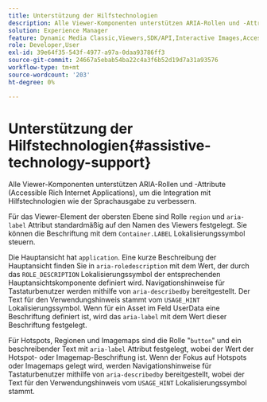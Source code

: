 ```yaml
---
title: Unterstützung der Hilfstechnologien
description: Alle Viewer-Komponenten unterstützen ARIA-Rollen und -Attribute (Accessible Rich Internet Applications), um die Integration mit Hilfstechnologien wie der Sprachausgabe zu verbessern.
solution: Experience Manager
feature: Dynamic Media Classic,Viewers,SDK/API,Interactive Images,Accessibility
role: Developer,User
exl-id: 39e64f35-543f-4977-a97a-0daa93786ff3
source-git-commit: 24667a5ebab54ba22c4a3f6b52d19d7a31a93576
workflow-type: tm+mt
source-wordcount: '203'
ht-degree: 0%

---
```


# Unterstützung der Hilfstechnologien{#assistive-technology-support}

Alle Viewer-Komponenten unterstützen ARIA-Rollen und -Attribute (Accessible Rich Internet Applications), um die Integration mit Hilfstechnologien wie der Sprachausgabe zu verbessern.

Für das Viewer-Element der obersten Ebene sind Rolle `region` und `aria-label` Attribut standardmäßig auf den Namen des Viewers festgelegt. Sie können die Beschriftung mit dem `Container.LABEL` Lokalisierungssymbol steuern.

Die Hauptansicht hat `application`. Eine kurze Beschreibung der Hauptansicht finden Sie in `aria-roledescription` mit dem Wert, der durch das `ROLE_DESCRIPTION` Lokalisierungssymbol der entsprechenden Hauptansichtskomponente definiert wird. Navigationshinweise für Tastaturbenutzer werden mithilfe von `aria-describedby` bereitgestellt. Der Text für den Verwendungshinweis stammt vom `USAGE_HINT` Lokalisierungssymbol. Wenn für ein Asset im Feld UserData eine Beschriftung definiert ist, wird das `aria-label` mit dem Wert dieser Beschriftung festgelegt.

Für Hotspots, Regionen und Imagemaps sind die Rolle &quot;`button`&quot; und ein beschreibender Text mit `aria-label` Attribut festgelegt, wobei der Wert der Hotspot- oder Imagemap-Beschriftung ist. Wenn der Fokus auf Hotspots oder Imagemaps gelegt wird, werden Navigationshinweise für Tastaturbenutzer mithilfe von `aria-describedby` bereitgestellt, wobei der Text für den Verwendungshinweis vom `USAGE_HINT` Lokalisierungssymbol stammt.
